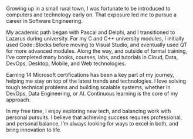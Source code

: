 Growing up in a small rural town, I was fortunate to be introduced to computers and technology early on. That exposure led me to pursue a career in Software Engineering.

My academic path began with Pascal and Delphi, and I transitioned to Lazarus during university. For my C and C++ university modules, I initially used Code::Blocks before moving to Visual Studio, and eventually used QT for more advanced modules. Along the way, and outside of formal training, I’ve completed many books, courses, labs, and tutorials in Cloud, Data, DevOps, Desktop, Mobile, and Web technologies.

Earning 14 Microsoft certifications has been a key part of my journey, helping me stay on top of the latest trends and technologies. I love solving tough technical problems and building scalable systems, whether in DevOps, Data Engineering, or AI. Continuous learning is the core of my approach.

In my free time, I enjoy exploring new tech, and balancing work with personal pursuits. I believe that achieving success requires professional, and personal balance, I’m always looking for ways to excel in both, and bring innovation to life.